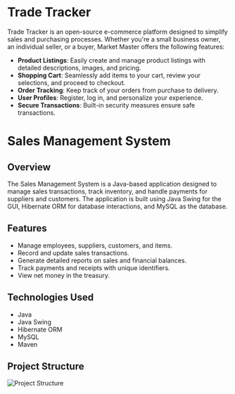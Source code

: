 # Trade Tracker

Trade Tracker is an open-source e-commerce platform designed to simplify sales and purchasing processes. Whether you're a small business owner, an individual seller, or a buyer, Market Master offers the following features:

- **Product Listings**: Easily create and manage product listings with detailed descriptions, images, and pricing.
- **Shopping Cart**: Seamlessly add items to your cart, review your selections, and proceed to checkout.
- **Order Tracking**: Keep track of your orders from purchase to delivery.
- **User Profiles**: Register, log in, and personalize your experience.
- **Secure Transactions**: Built-in security measures ensure safe transactions.

# Sales Management System

## Overview

The Sales Management System is a Java-based application designed to manage sales transactions, track inventory, and handle payments for suppliers and customers. The application is built using Java Swing for the GUI, Hibernate ORM for database interactions, and MySQL as the database.

## Features

- Manage employees, suppliers, customers, and items.
- Record and update sales transactions.
- Generate detailed reports on sales and financial balances.
- Track payments and receipts with unique identifiers.
- View net money in the treasury.

## Technologies Used

- Java
- Java Swing
- Hibernate ORM
- MySQL
- Maven

## Project Structure
![Project Structure](E:\SalesProgramProject\Project_Structure.jpeg)
